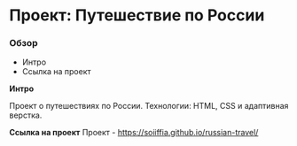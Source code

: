 # Проект: Путешествие по России

### Обзор
* Интро
* Ссылка на проект

**Интро**

Проект о путешествиях по России. Технологии: HTML, CSS и адаптивная верстка.

**Ссылка на проект**
Проект - https://soiiffia.github.io/russian-travel/

